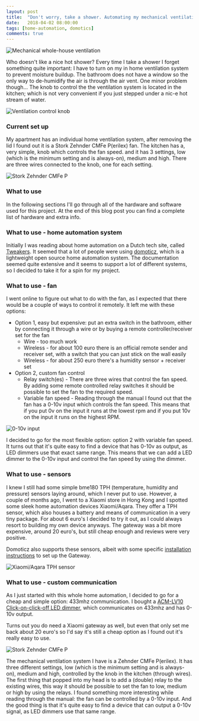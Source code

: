 ```yaml
---
layout: post
title:  "Don't worry, take a shower. Automating my mechanical ventilation"
date:   2018-04-02 08:00:00
tags: [home-automation, domotics]
comments: true
---
```


<p class="centered-image">
	<img src="/assets/home-automation/home-ventilation.jpg" alt="Mechanical whole-house ventilation">
</p>

Who doesn't like a nice hot shower? Every time I take a shower I forget something quite important: I have to turn on my in home ventilation system to prevent moisture buildup. The bathroom does not have a window so the only way to de-humidify the air is through the air vent. One minor problem though... The knob to control the the ventilation system is located in the kitchen; which is not very convenient if you just stepped under a nic-e hot stream of water.

<p class="centered-image">
	<img src="/assets/home-automation/3-level-knob.png" alt="Ventilation control knob">
</p>

### Current set up
My apartment has an individual home ventilation system, after removing the lid I found out it is a Stork Zehnder CMFe P(erilex) fan. The kitchen has a, very simple, knob which controls the fan speed. and it has 3 settings, low (which is the minimum setting and is always-on), medium and high. There are three wires connected to the knob, one for each setting.

<p class="centered-image">
	<img src="/assets/home-automation/zehnder-cmfe-p.png" alt="Stork Zehnder CMFe P">
</p>

### What to use

In the following sections I'll go through all of the hardware and software used for this project. At the end of this blog post you can find a complete list of hardware and extra info.

### What to use - home automation system

Initially I was reading about home automation on a Dutch tech site, called [Tweakers](https://tweakers.net/). It seemed that a lot of people were using [domoticz](https://domoticz.com/), which is a lightweight open source home automation system. The documentation seemed quite extensive and it seems to support a lot of different systems, so I decided to take it for a spin for my project.

### What to use - fan

I went online to figure out what to do with the fan, as I expected that there would be a couple of ways to control it remotely. It left me with these options:

- Option 1, easy but expensive: put an extra switch in the bathroom, either by connecting it through a wire or by buying a remote controller/receiver set for the fan
  - Wire - too much work
  - Wireless - for about 100 euro there is an official remote sender and receiver set, with a switch that you can just stick on the wall easily
  - Wireless - for about 250 euro there's a humidity sensor + receiver set
- Option 2, custom fan control
  - Relay switch(es) - There are three wires that control the fan speed. By adding some remote controlled relay switches it should be possible to set the fan to the required speed.
  - Variable fan speed - Reading through the manual I found out that the fan has a 0-10v input which controls the fan speed. This means that if you put 0v on the input it runs at the lowest rpm and if you put 10v on the input it runs on the highest RPM.

<p class="centered-image">
	<img src="/assets/home-automation/0-10v-input.png" alt="0-10v input">
</p>

I decided to go for the most flexible option: option 2 with variable fan speed. It turns out that it's quite easy to find a device that has 0-10v as output, as LED dimmers use that exact same range. This means that we can add a LED dimmer to the 0-10v input and control the fan speed by using the dimmer.

### What to use - sensors

I knew I still had some simple bme180 TPH (temperature, humidity and pressure) sensors laying around, which I never put to use. However, a couple of months ago, I went to a Xiaomi store in Hong Kong and I spotted some sleek home automation devices Xiaomi/Aqara. They offer a TPH sensor, which also houses a battery and means of communication in a very tiny package. For about 6 euro's I decided to try it out, as I could always resort to building my own device anyways. The gateway was a bit more expensive, around 20 euro's, but still cheap enough and reviews were very positive.

Domoticz also supports these sensors, albeit with some specific [installation instructions](https://www.domoticz.com/wiki/Xiaomi_Gateway_(Aqara)#Adding_the_Xiaomi_Gateway_to_Domoticz) to set up the Gateway.

<p class="centered-image">
	<img src="/assets/home-automation/xiaomi-aqara-tph.png" alt="Xiaomi/Aqara TPH sensor">
</p>

### What to use - custom communication
As I just started with this whole home automation, I decided to go for a cheap and simple option: 433mhz communication. I bought a [ACM-LV10 Click-on-click-off LED dimmer](http://www.mediamarkt.nl/nl/product/_klikaanklikuit-acm-lv10-mini-led-controller-1359249.html), which communicates on 433mhz and has 0-10v output.




Turns out you do need a Xiaomi gateway as well, but even that only set me back about 20 euro's so I'd say it's still a cheap option as I found out it's really easy to use.


<p class="centered-image">
	<img src="/assets/home-automation/zehnder-cmfe-p.png" alt="Stork Zehnder CMFe P">
</p>

The mechanical ventilation system I have is a Zehnder CMFe P(erilex). It has three different settings, low (which is the minimum setting and is always-on), medium and high, controlled by the knob in the kitchen (through wires). The first thing that popped into my head is to add a (double) relay to the existing wires, this way it should be possible to set the fan to low, medium or high by using the relays. I found something more interesting while reading through the manual: the fan can be controlled by a 0-10v input. And the good thing is that it's quite easy to find a device that can output a 0-10v signal, as LED dimmers use that same range.

